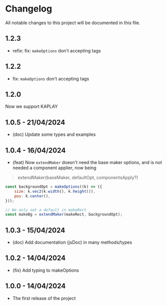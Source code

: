 # Changelog

All notable changes to this project will be documented in this file.

## 1.2.3

- refix: fix: `makeOptions` don't accepting tags

## 1.2.2

- fix: `makeOptions` don't accepting tags

## 1.2.0

Now we support KAPLAY

## 1.0.5 - 21/04/2024

- (doc) Update some types and examples

## 1.0.4 - 16/04/2024

- (feat) Now `extendMaker` doesn't need the base maker options, and is not needed
  a component applier, now being

> extendMaker(baseMaker, defaultOpt, componentsApply?)

```js
const backgroundOpt = makeOptions((k) => ({
    size: k.vec2(k.width(), k.height()),
    pos: k.center(),
}));

// We only set a default in makeRect
const makeBg = extendMaker(makeRect, backgroundOpt);
```

## 1.0.3 - 15/04/2024

- (doc) Add documentation (jsDoc) in many methods/types

## 1.0.2 - 14/04/2024

- (fix) Add typing to makeOptions

## 1.0.0 - 14/04/2024

- The first release of the project
